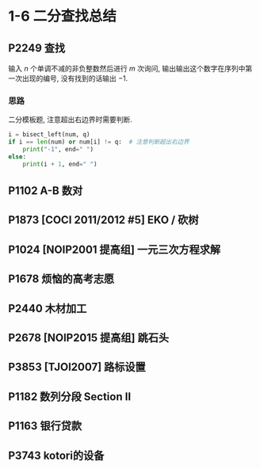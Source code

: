 # 1-6 二分查找总结

## P2249	查找

输入 $n$ 个单调不减的非负整数然后进行 $m$ 次询问, 输出输出这个数字在序列中第一次出现的编号, 没有找到的话输出 $-1$.

### 思路

二分模板题, 注意超出右边界时需要判断.

```python
i = bisect_left(num, q)
if i == len(num) or num[i] != q:  # 注意判断超出右边界
    print("-1", end=" ")
else:
    print(i + 1, end=" ")
```

## P1102	A-B 数对
## P1873	\[COCI 2011/2012 #5\] EKO / 砍树
## P1024	\[NOIP2001 提高组\] 一元三次方程求解
## P1678	烦恼的高考志愿
## P2440	木材加工
## P2678	\[NOIP2015 提高组\] 跳石头
## P3853	\[TJOI2007\] 路标设置
## P1182	数列分段 Section II
## P1163	银行贷款
## P3743	kotori的设备
